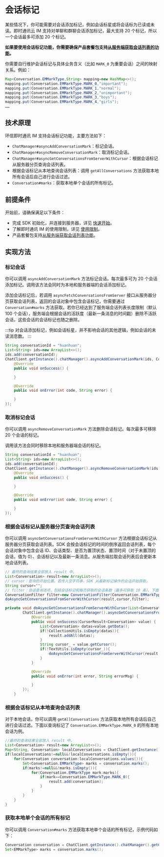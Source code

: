 # 会话标记

<Toc />

某些情况下，你可能需要对会话添加标记，例如会话标星或将会话标为已读或未读。即时通讯云 IM 支持对单聊和群聊会话添加标记，最大支持 20 个标记，所以一个会话最多可添加 20 个标记。

**如果要使用会话标记功能，你需要确保产品套餐包支持[从服务端获取会话列表的功能](conversation_list.html#从服务器分页获取会话列表)。**

你需要自行维护会话标记与具体业务含义（比如 `MARK_0` 为重要会话）之间的映射关系。例如：

```java
Map<Conversation.EMMarkType,String> mapping=new HashMap<>();
mapping.put(Conversation.EMMarkType.MARK_0,"important");
mapping.put(Conversation.EMMarkType.MARK_1,"normal");
mapping.put(Conversation.EMMarkType.MARK_2,"unimportant");
mapping.put(Conversation.EMMarkType.MARK_3,"boys");
mapping.put(Conversation.EMMarkType.MARK_4,"girls");
……
```

## 技术原理

环信即时通讯 IM 支持会话标记功能，主要方法如下：

- `ChatManager#asyncAddConversationMark`：标记会话。
- `ChatManager#asyncRemoveConversationMark`：取消标记会话。
- `ChatManager#asyncGetConversationsFromServerWithCursor`：根据会话标记从服务器分页查询会话列表。
- 根据会话标记从本地查询会话列表：调用 `getAllConversations` 方法获取本地所有会话后自己进行会话过滤。
- `Conversation#marks`：获取本地单个会话的所有标记。

## 前提条件

开始前，请确保满足以下条件：

- 完成 SDK 初始化，并连接到服务器，详见 [快速开始](quickstart.html)。
- 了解即时通讯 IM 的使用限制，详见 [使用限制](/product/limitation.html)。
- 产品套餐包支持[从服务端获取会话列表功能](conversation_list#从服务器分页获取会话列表)。

## 实现方法

### 标记会话

你可以调用 `asyncAddConversationMark` 方法标记会话。每次最多可为 20 个会话添加标记。调用该方法会同时为本地和服务器端的会话添加标记。

添加会话标记后，若调用 `asyncFetchConversationsFromServer` 接口从服务器分页获取会话列表，返回的会话对象中包含会话标记，你需要通过 `Conversation#marks` 方法获取。若你已经达到了服务端会话列表长度限制（默认 100 个会话），服务端会根据会话的活跃度（最新一条消息的时间戳）删除不活跃会话，这些会话的会话标记也随之删除。

:::tip
对会话添加标记，例如会话标星，并不影响会话的其他逻辑，例如会话的未读消息数。
:::

```java
String conversationId = "huanhuan";
List<String> ids=new ArrayList<>();
ids.add(conversationId);
ChatClient.getInstance().chatManager().asyncAddConversationMark(ids, Conversation.EMMarkType.MARK_0, new CallBack() {
    @Override
    public void onSuccess() {

    }

    @Override
    public void onError(int code, String error) {

    }
});
```

### 取消标记会话

你可以调用 `asyncRemoveConversationMark` 方法删除会话标记。每次最多可移除 20 个会话的标记。

调用该方法会同时移除本地和服务器端会话的标记。

```java
String conversationId = "huanhuan";
List<String> ids=new ArrayList<>();
ids.add(conversationId);
ChatClient.getInstance().chatManager().asyncRemoveConversationMark(ids, Conversation.EMMarkType.MARK_0,new CallBack() {
    @Override
    public void onSuccess() {

    }

    @Override
    public void onError(int code, String error) {

    }
});
```

### 根据会话标记从服务器分页查询会话列表

你可以调用 `asyncGetConversationsFromServerWithCursor` 方法根据会话标记从服务器分页获取会话列表。SDK 会按会话标记的时间的倒序返回会话列表，每个会话对象中包含会话 ID、会话类型、是否为置顶状态、置顶时间（对于未置顶的会话，值为 0）、会话标记以及最新一条消息。从服务端拉取会话列表后会更新本地会话列表。

```java
// 最终的查询结果全部放入 result 中。
List<Conversation> result=new ArrayList<>();
// cursor：查询的开始位置。若传入空字符串，SDK 从最新标记操作的会话开始获取。
String cursor="";
// filter：会话查询选项，包括会话标记和每页获取的会话条数（最多可获取 10 条）。下面的代码以查询服务端所有标记了 `Conversation.EMMarkType.MARK_0` 的会话为例。
ConversationFilter filter=new ConversationFilter(Conversation.EMMarkType.MARK_0,10);
doAsyncGetConversationsFromServerWithCursor(result,cursor,filter);

private void doAsyncGetConversationsFromServerWithCursor(List<Conversation> result, @NonNull String cursor, @NonNull ConversationFilter filter) {
        ChatClient.getInstance().chatManager().asyncGetConversationsFromServerWithCursor(cursor, filter, new ValueCallBack<CursorResult<Conversation>>() {
            @Override
            public void onSuccess(CursorResult<Conversation> value) {
                List<Conversation> datas=value.getData();
                if(!CollectionUtils.isEmpty(datas)){
                    result.addAll(datas);
                }
                String cursor_ = value.getCursor();
                if(!TextUtils.isEmpty(cursor_)){
                    doAsyncGetConversationsFromServerWithCursor(result,cursor_,filter);
                }
            }

            @Override
            public void onError(int error, String errorMsg) {

            }
        });
    }
```

### 根据会话标记从本地查询会话列表

对于本地会话，你可以调用 `getAllConversations` 方法获取本地所有会话后自己进行会话过滤。下面以查询标记了 `Conversation.EMMarkType.MARK_0` 的所有本地会话为例。

```java
//最终的查询结果全部放入 result 中。
List<Conversation> result=new ArrayList<>();
Map<String, Conversation> localConversations = ChatClient.getInstance().chatManager().getAllConversations();
if(localConversations!=null&&!localConversations.isEmpty()){
    for(Conversation conversation:localConversations.values()){
        Set<Conversation.EMMarkType> marks = conversation.marks();
        if(marks!=null&&!marks.isEmpty()){
            for(Conversation.EMMarkType mark:marks){
                if(mark==Conversation.EMMarkType.MARK_0){
                    result.add(conversation);
                }
            }
        }
    }
}
```

### 获取本地单个会话的所有标记

你可以调用 `Conversation#marks` 方法获取本地单个会话的所有标记，示例代码如下：

```java
Conversation conversation = ChatClient.getInstance().chatManager().getConversation("conversationId");
Set<EMMarkType> marks = conversation.marks();
```








